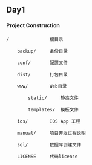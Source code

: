 ## Day1

#### Project Construction

	/				根目录

		backup/		备份目录

		conf/		配置文件

		dist/		打包目录

		www/		Web目录

			static/		静态文件
			
			templates/	模板文件
		
		ios/		IOS App 工程
		
		manual/		项目开发过程说明
		
		sql/		数据库创建文件
		
		LICENSE		代码license
